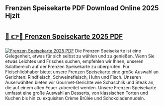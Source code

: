 ## Frenzen Speisekarte PDF Download Online 2025 Hjzit

# <h2><a href="http://gcaee2o.nevu.top/?p=Frenzen+Speisekarte">🔗 👉🔴 Frenzen Speisekarte 2025 PDF</a></h2>

[![Frenzen Speisekarte 2025 PDF](https://i.imgur.com/dBaPXMq.png)](http://gcaee2o.nevu.top/?p=Frenzen+Speisekarte)
Die Frenzen Speisekarte ist eine Gelegenheit, etwas für sich selbst zu wählen und zu genießen. Wenn Sie etwas Leichtes und Frisches suchen, empfehlen wir Ihnen, unseren Salatbereich auf der Frenzen Speisekarte zu überprüfen. Für Fleischliebhaber bietet unsere Frenzen Speisekarte eine große Auswahl an Gerichten: Rindfleisch, Schweinefleisch, Huhn und Fisch. Unseren Auserwählten bieten wir Gourmet-Gerichte wie Schaschlik und Steak an, die auf einem alten Feuer zubereitet werden. Unsere Frenzen Speisekarte umfasst eine große Auswahl an Desserts, von klassischen Torten und Kuchen bis hin zu exquisiten Crème Brûlée und Schokoladennudeln.
